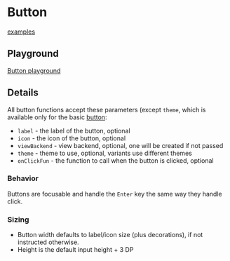 # Button

[examples](actualize://example-group?name=button)

## Playground

[Button playground](actualize://example/input/button/playground)

## Details

All button functions accept these parameters (except `theme`, which 
is available only for the basic [button](function://):

- `label` - the label of the button, optional
- `icon` - the icon of the button, optional
- `viewBackend` - view backend, optional, one will be created if not passed
- `theme` - theme to use, optional, variants use different themes
- `onClickFun` - the function to call when the button is clicked, optional

### Behavior

Buttons are focusable and handle the `Enter` key the same way they handle click.

### Sizing

- Button width defaults to label/icon size (plus decorations), if not instructed otherwise.
- Height is the default input height + 3 DP